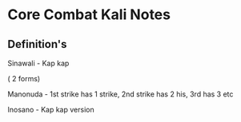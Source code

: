 
# Core Combat Kali Notes

## Definition's

Sinawali - Kap kap

( 2 forms)

Manonuda - 1st strike has 1 strike, 2nd strike has 2 his, 3rd has 3 etc

Inosano - Kap kap version